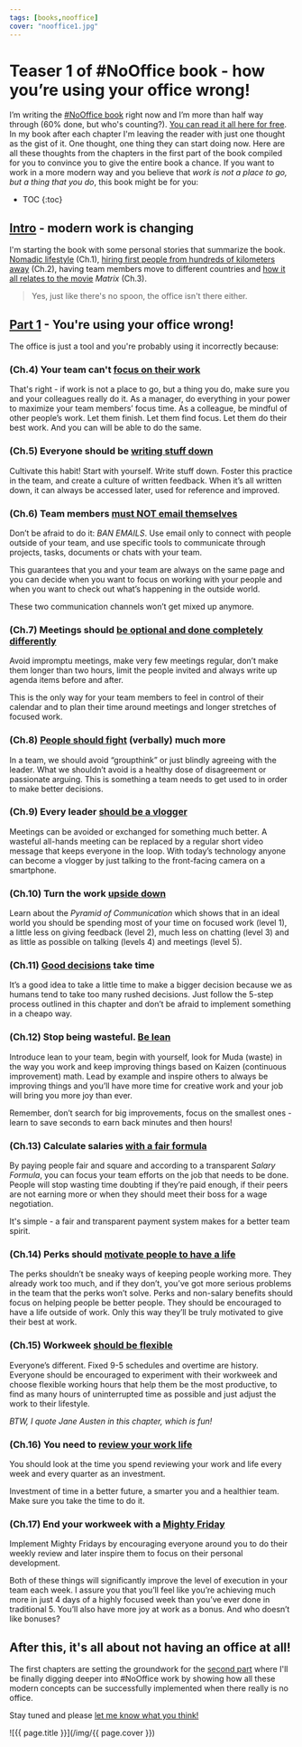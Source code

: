 ```yaml
---
tags: [books,nooffice]
cover: "nooffice1.jpg"
---
```


# Teaser 1 of #NoOffice book - how you’re using your office wrong!

I’m writing the [#NoOffice book](https://NoOffice.org/) right now and I’m more than half way through (60% done, but who's counting?). [You can read it all here for free](https://NoOffice.org/book). In my book after each chapter I'm leaving the reader with just one thought as the gist of it. One thought, one thing they can start doing now. Here are all these thoughts from the chapters in the first part of the book compiled for you to convince you to give the entire book a chance. If you want to work in a more modern way and you believe that *work is not a place to go, but a thing that you do*, this book might be for you:

<!--More-->

* TOC
{:toc}

## [Intro](https://NoOffice.org/book/intro) - modern work is changing

I'm starting the book with some personal stories that summarize the book. [Nomadic lifestyle](https://NoOffice.org/book/dream) (Ch.1), [hiring first people from hundreds  of kilometers away](https://NoOffice.org/book/team) (Ch.2), having team members move to different countries and [how it all relates to the movie](https://NoOffice.org/book/future) *Matrix* (Ch.3). 

> Yes, just like there's no spoon, the office isn't there either.

## [Part 1](https://NoOffice.org/book/one) - You're using your office wrong!

The office is just a tool and you're probably using it incorrectly because:

### (Ch.4) Your team can't [focus on their work](https://NoOffice.org/book/focus)

That's right - if work is not a place to go, but a thing you do, make sure you and your colleagues really do it. As a manager, do everything in your power to maximize your team members’ focus time. As a colleague, be mindful of other people’s work. Let them finish. Let them find focus. Let them do their best work. And you can will be able to do the same.

### (Ch.5) Everyone should be [writing stuff down](https://NoOffice.org/book/write)

Cultivate this habit! Start with yourself. Write stuff down. Foster this practice in the team, and create a culture of written feedback. When it’s all written down, it can always be accessed later, used for reference and improved.

### (Ch.6) Team members [must NOT email themselves](https://NoOffice.org/book/email)

Don’t be afraid to do it: *BAN EMAILS*. Use email only to connect with people outside of your team, and use specific tools to communicate through projects, tasks, documents or chats with your team.

This guarantees that you and your team are always on the same page and you can decide when you want to focus on working with your people and when you want to check out what’s happening in the outside world.

These two communication channels won’t get mixed up anymore.

### (Ch.7) Meetings should [be optional and done completely differently](https://NoOffice.org/book/meetings)

Avoid impromptu meetings, make very few meetings regular, don’t make them longer than two hours, limit the people invited and always write up agenda items before and after. 

This is the only way for your team members to feel in control of their calendar and to plan their time around meetings and longer stretches of focused work.

### (Ch.8) [People should fight](https://NoOffice.org/book/fight) (verbally) much more

In a team, we should avoid “groupthink” or just blindly agreeing with the leader. What we shouldn’t avoid is a healthy dose of disagreement or passionate arguing. This is something a team needs to get used to in order to make better decisions.

### (Ch.9) Every leader [should be a vlogger](https://NoOffice.org/book/vlog)

Meetings can be avoided or exchanged for something much better. A wasteful all-hands meeting can be replaced by a regular short video message that keeps everyone in the loop. With today’s technology anyone can become a vlogger by just talking to the front-facing camera on a smartphone.

### (Ch.10) Turn the work [upside down](https://NoOffice.org/book/pyramid)

Learn about the *Pyramid of Communication* which shows that in an ideal world you should be spending most of your time on focused work (level 1), a little less on giving feedback (level 2), much less on chatting (level 3) and as little as possible on talking (levels 4) and meetings (level 5).

### (Ch.11) [Good decisions](https://NoOffice.org/book/decide) take time

It’s a good idea to take a little time to make a bigger decision because we as humans tend to take too many rushed decisions. Just follow the 5-step process outlined in this chapter and don’t be afraid to implement something in a cheapo way.

### (Ch.12) Stop being wasteful. [Be lean](https://NoOffice.org/book/lean)

Introduce lean to your team, begin with yourself, look for Muda (waste) in the way you work and keep improving things based on Kaizen (continuous improvement) math. Lead by example and inspire others to always be improving things and you’ll have more time for creative work and your job will bring you more joy than ever. 

Remember, don’t search for big improvements, focus on the smallest ones - learn to save seconds to earn back minutes and then hours!

### (Ch.13) Calculate salaries [with a fair formula](https://NoOffice.org/book/pay)

By paying people fair and square and according to a transparent *Salary Formula*, you can focus your team efforts on the job that needs to be done. People will stop wasting time doubting if they’re paid enough, if their peers are not earning more or when they should meet their boss for a wage negotiation.

It's simple - a fair and transparent payment system makes for a better team spirit.

### (Ch.14) Perks should [motivate people to have a life](https://NoOffice.org/book/perks)

The perks shouldn’t be sneaky ways of keeping people working more. They already work too much, and if they don’t, you’ve got more serious problems in the team that the perks won’t solve. Perks and non-salary benefits should focus on helping people be better people. They should be encouraged to have a life outside of work. Only this way they’ll be truly motivated to give their best at work.

### (Ch.15) Workweek [should be flexible](https://NoOffice.org/book/week)

Everyone’s different. Fixed 9-5 schedules and overtime are history. Everyone should be encouraged to experiment with their workweek and choose flexible working hours that help them be the most productive, to find as many hours of uninterrupted time as possible and just adjust the work to their lifestyle.

*BTW, I quote Jane Austen in this chapter, which is fun!*

### (Ch.16) You need to [review your work life](https://NoOffice.org/book/review)

You should look at the time you spend reviewing your work and life every week and every quarter as an investment.

Investment of time in a better future, a smarter you and a healthier team. Make sure you take the time to do it.

### (Ch.17) End your workweek with a [Mighty Friday](https://NoOffice.org/book/friday)

Implement Mighty Fridays by encouraging everyone around you to do their weekly review and later inspire them to focus on their personal development.

Both of these things will significantly improve the level of execution in your team each week. I assure you that you’ll feel like you’re achieving much more in just 4 days of a highly focused week than you’ve ever done in traditional 5. You’ll also have more joy at work as a bonus. And who doesn’t like bonuses?

## After this, it's all about not having an office at all!

The first chapters are setting the groundwork for the [second part](https://NoOffice.org/book/two) where I'll be finally digging deeper into #NoOffice work by showing how all these modern concepts can be successfully implemented when there really is no office.

Stay tuned and please [let me know what you think!](/contact)

![{{ page.title }}](/img/{{ page.cover }})

[n]: https://nozbe.com/